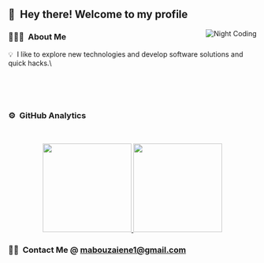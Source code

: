 ## 👋 &nbsp;Hey there! Welcome to my profile
<img alt="Night Coding" src="https://raw.githubusercontent.com/MohamedAliBouzaiene/MohamedAliBouzaiene/main/Night-Coding.gif" align="right"/>

### 👨🏻‍💻 &nbsp;About Me

💡 &nbsp;I like to explore new technologies and develop software solutions and quick hacks.\

</br></br></br>

### ⚙️ &nbsp;GitHub Analytics

</br>
<p align="center">
<a href="https://github.com/MohamedAliBouzaiene/MohamedAliBouzaiene">
  <img height="180em" src="https://github-readme-stats-eight-theta.vercel.app/api?username=MohamedAliBouzaiene&show_icons=true&theme=tokyonight&include_all_commits=true&count_private=true"/>
  <img height="180em" src="https://github-readme-stats-eight-theta.vercel.app/api/top-langs/?username=MohamedAliBouzaiene&layout=compact&langs_count=8&theme=tokyonight"/>
</a>
</p>

### 🤝🏻 &nbsp;Contact Me @ <a href="mailto:mabouzaiene1@gmail.com">mabouzaiene1@gmail.com</a>



